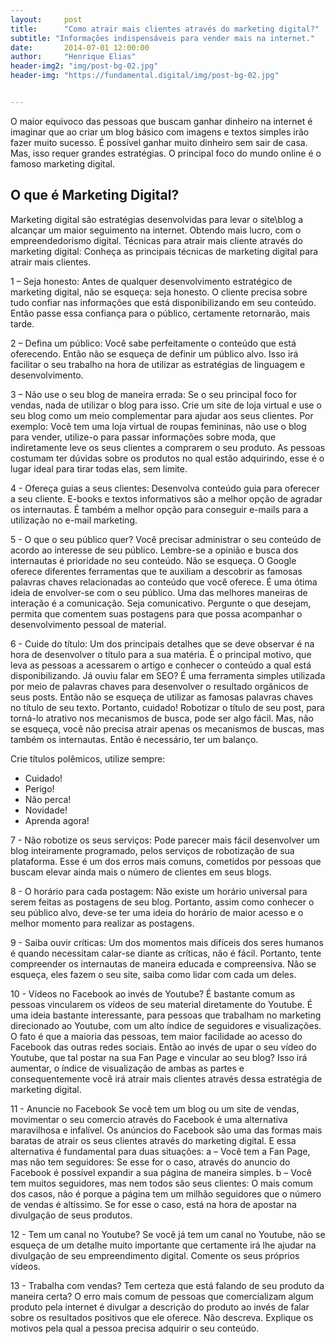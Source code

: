 ```yaml
---
layout:     post
title:      "Como atrair mais clientes através do marketing digital?"
subtitle: "Informações indispensáveis para vender mais na internet."
date:       2014-07-01 12:00:00
author:     "Henrique Elias"
header-img2: "img/post-bg-02.jpg"
header-img: "https://fundamental.digital/img/post-bg-02.jpg"


---
```



<p>O maior equivoco das pessoas que buscam ganhar dinheiro na internet é imaginar que ao criar um blog básico com imagens e textos simples irão fazer muito sucesso.
É possível ganhar muito dinheiro sem sair de casa. Mas, isso requer grandes estratégias. O principal foco do mundo online é o famoso marketing digital.</p>
<h2 class="section-heading">O que é Marketing Digital?</h2>
Marketing digital são estratégias desenvolvidas para levar o site\blog a alcançar um maior seguimento na internet. Obtendo mais lucro, com o empreendedorismo digital.
Técnicas para atrair mais cliente através do marketing digital:
Conheça as principais técnicas de marketing digital para atrair mais clientes.

1	– Seja honesto:
Antes de qualquer desenvolvimento estratégico de marketing digital, não se esqueça: seja honesto.
O cliente precisa sobre tudo confiar nas informações que está disponibilizando em seu conteúdo.
Então passe essa confiança para o público, certamente retornarão, mais tarde.

2	– Defina um público:
Você sabe perfeitamente o conteúdo que está oferecendo. Então não se esqueça de definir um público alvo.
Isso irá facilitar o seu trabalho na hora de utilizar as estratégias de linguagem e desenvolvimento.

3	– Não use o seu blog de maneira errada:
Se o seu principal foco for vendas, nada de utilizar o blog para isso. Crie um site de loja virtual e use o seu blog como um meio complementar para ajudar aos seus clientes.
Por exemplo: Você tem uma loja virtual de roupas femininas, não use o blog para vender, utilize-o para passar informações sobre moda, que indiretamente leve os seus clientes a comprarem o seu produto.
As pessoas costumam ter dúvidas sobre os produtos no qual estão adquirindo, esse é o lugar ideal para tirar todas elas, sem limite.

4 -	Ofereça guias a seus clientes:
Desenvolva conteúdo guia para oferecer a seu cliente. E-books e textos informativos são a melhor opção de agradar os internautas.
É também a melhor opção para conseguir e-mails para a utilização no e-mail marketing.

5 -	O que o seu público quer?
Você precisar administrar o seu conteúdo de acordo ao interesse de seu público. Lembre-se a opinião e busca dos internautas é prioridade no seu conteúdo. Não se esqueça.
O Google oferece diferentes ferramentas que te auxiliam a descobrir as famosas palavras chaves relacionadas ao conteúdo que você oferece. É uma ótima ideia de envolver-se com o seu público.
Uma das melhores maneiras de interação é a comunicação. Seja comunicativo. Pergunte o que desejam, permita que comentem suas postagens para que possa acompanhar o desenvolvimento pessoal de material.

6 -	Cuide do título:
Um dos principais detalhes que se deve observar é na hora de desenvolver o título para a sua matéria. É o principal motivo, que leva as pessoas a acessarem o artigo e conhecer o conteúdo a qual está disponibilizando.
Já ouviu falar em SEO? É uma ferramenta simples utilizada por meio de palavras chaves para desenvolver o resultado orgânicos de seus posts.
Então não se esqueça de utilizar as famosas palavras chaves no título de seu texto.
Portanto, cuidado! Robotizar o título de seu post, para torná-lo atrativo nos mecanismos de busca, pode ser algo fácil. Mas, não se esqueça, você não precisa atrair apenas os mecanismos de buscas, mas também os internautas. Então é necessário, ter um balanço.

Crie títulos polêmicos, utilize sempre:
-	Cuidado!
-	Perigo!
-	Não perca!
-	Novidade!
-	Aprenda agora!

7 -	Não robotize os seus serviços:
Pode parecer mais fácil desenvolver um blog inteiramente programado, pelos serviços de robotização de sua plataforma. Esse é um dos erros mais comuns, cometidos por pessoas que buscam elevar ainda mais o número de clientes em seus blogs.

8 -	O horário para cada postagem:
Não existe um horário universal para serem feitas as postagens de seu blog. Portanto, assim como conhecer o seu público alvo, deve-se ter uma ideia do horário de maior acesso e o melhor momento para realizar as postagens.

9 -	Saiba ouvir críticas:
Um dos momentos mais difíceis dos seres humanos é quando necessitam calar-se diante as críticas, não é fácil. Portanto, tente compreender os internautas de maneira educada e compreensiva.
Não se esqueça, eles fazem o seu site, saiba como lidar com cada um deles.

10 -	Vídeos no Facebook ao invés de Youtube?
É bastante comum as pessoas vincularem os vídeos de seu material diretamente do Youtube. É uma ideia bastante interessante, para pessoas que trabalham no marketing direcionado ao Youtube, com um alto índice de seguidores e visualizações.
O fato é que a maioria das pessoas, tem maior facilidade ao acesso do Facebook das outras redes sociais.
Então ao invés de upar o seu vídeo do Youtube, que tal postar na sua Fan Page e vincular ao seu blog? Isso irá aumentar, o índice de visualização de ambas as partes e consequentemente você irá atrair mais clientes através dessa estratégia de marketing digital.

11 -	Anuncie no Facebook
Se você tem um blog ou um site de vendas, movimentar o seu comercio através do Facebook é uma alternativa maravilhosa e infalível.
Os anúncios do Facebook são uma das formas mais baratas de atrair os seus clientes através do marketing digital.
E essa alternativa é fundamental para duas situações:
a	– Você tem a Fan Page, mas não tem seguidores: Se esse for o caso, através do anuncio do Facebook é possível expandir a sua página de maneira simples.
b	– Você tem muitos seguidores, mas nem todos são seus clientes: O mais comum dos casos, não é porque a página tem um milhão seguidores que o número de vendas é altíssimo. Se for esse o caso, está na hora de apostar na divulgação de seus produtos.

12	- Tem um canal no Youtube?
Se você já tem um canal no Youtube, não se esqueça de um detalhe muito importante que certamente irá lhe ajudar na divulgação de seu empreendimento digital. Comente os seus próprios vídeos.

13 - Trabalha com vendas? Tem certeza que está falando de seu produto da maneira certa?
O erro mais comum de pessoas que comercializam algum produto pela internet é divulgar a descrição do produto ao invés de falar sobre os resultados positivos que ele oferece.
Não descreva. Explique os motivos pela qual a pessoa precisa adquirir o seu conteúdo.
